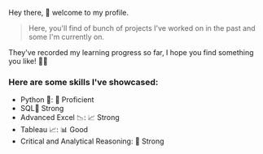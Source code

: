 Hey there, 👋 welcome to my profile. 

> Here, you'll find of bunch of projects I've worked on in the past and some I'm currently on.

They've recorded my learning progress so far, I hope you find something you like! 🚀🚀

### Here are some skills I've showcased:

- Python 🐍: :muscle: Proficient
- SQL:floppy_disk: Strong
- Advanced Excel 📉: :chart_with_upwards_trend: Strong
- Tableau 📈: :bar_chart: Good
- Critical and Analytical Reasoning: :brain: Strong

<!---
UChisom/UChisom is a ✨ special ✨ repository because its `README.md` (this file) appears on your GitHub profile.
You can click the Preview link to take a look at your changes.
--->
